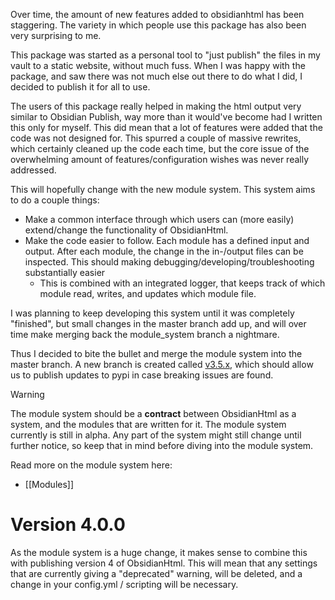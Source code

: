 Over time, the amount of new features added to obsidianhtml has been staggering. The variety in which people use this package has also been very surprising to me.

This package was started as a personal tool to "just publish" the files in my vault to a static website, without much fuss. When I was happy with the package, and saw there was not much else out there to do what I did, I decided to publish it for all to use.

The users of this package really helped in making the html output very similar to Obsidian Publish, way more than it would've become had I written this only for myself. This did mean that a lot of features were added that the code was not designed for. This spurred a couple of massive rewrites, which certainly cleaned up the code each time, but the core issue of the overwhelming amount of features/configuration wishes was never really addressed.

This will hopefully change with the new module system. This system aims to do a couple things:

- Make a common interface through which users can (more easily) extend/change the functionality of ObsidianHtml.
- Make the code easier to follow. Each module has a defined input and output. After each module, the change in the in-/output files can be inspected. This should making debugging/developing/troubleshooting substantially easier
	- This is combined with an integrated logger, that keeps track of which module read, writes, and updates which module file.

I was planning to keep developing this system until it was completely "finished", but small changes in the master branch add up, and will over time make merging back the module_system branch a nightmare.

Thus I decided to bite the bullet and merge the module system into the master branch. A new branch is created called [v3.5.x](https://github.com/obsidian-html/obsidian-html/tree/v3.5.x), which should allow us to publish updates to pypi in case breaking issues are found.

>[!warning]
>The module system should be a **contract** between ObsidianHtml as a system, and the modules that are written for it. The module system currently is still in alpha. Any part of the system might still change until further notice, so keep that in mind before diving into the module system.

Read more on the module system here:
- [[Modules]]

# Version 4.0.0
As the module system is a huge change, it makes sense to combine this with publishing version 4 of ObsidianHtml. This will mean that any settings that are currently giving a "deprecated" warning, will be deleted, and a change in your config.yml / scripting will be necessary.


